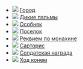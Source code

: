 * ![](/books/prose_classic/Уильям%20Фолкнер/Город.jpg) [Город](/books/prose_classic/Уильям%20Фолкнер/Город)
* ![](/books/prose_classic/Уильям%20Фолкнер/Дикие%20пальмы.jpg) [Дикие пальмы](/books/prose_classic/Уильям%20Фолкнер/Дикие%20пальмы)
* ![](/books/prose_classic/Уильям%20Фолкнер/Особняк.jpg) [Особняк](/books/prose_classic/Уильям%20Фолкнер/Особняк)
* ![](/books/prose_classic/Уильям%20Фолкнер/Поселок.jpg) [Поселок](/books/prose_classic/Уильям%20Фолкнер/Поселок)
* ![](/books/prose_classic/Уильям%20Фолкнер/Реквием%20по%20монахине.jpg) [Реквием по монахине](/books/prose_classic/Уильям%20Фолкнер/Реквием%20по%20монахине)
* ![](/books/prose_classic/Уильям%20Фолкнер/Сарторис.jpg) [Сарторис](/books/prose_classic/Уильям%20Фолкнер/Сарторис)
* ![](/books/prose_classic/Уильям%20Фолкнер/Солдатская%20награда.jpg) [Солдатская награда](/books/prose_classic/Уильям%20Фолкнер/Солдатская%20награда)
* ![](/books/prose_classic/Уильям%20Фолкнер/Ход%20конем.jpg) [Ход конем](/books/prose_classic/Уильям%20Фолкнер/Ход%20конем)
